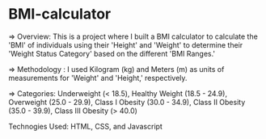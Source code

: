 # BMI-calculator
=> Overview: This is a project where I built a BMI calculator to calculate the 'BMI' of individuals using their 'Height' and 'Weight' 
to determine their 'Weight Status Category' based on the different 'BMI Ranges.'

=> Methodology : I used Kilogram (kg) and Meters (m) as units of measurements for 'Weight' and 'Height,' respectively.

=> Categories: Underweight (< 18.5), Healthy Weight (18.5 - 24.9), Overweight (25.0 - 29.9), Class I Obesity (30.0 - 34.9),
Class II Obesity (35.0 - 39.9), Class III Obesity (> 40.0)

Technogies Used: HTML, CSS, and Javascript
